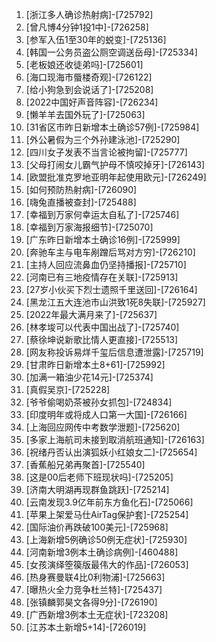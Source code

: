 
1. [浙江多人确诊热射病]-[725792]
1. [曾凡博4分钟1投1中]-[726258]
1. [参军入伍1至30年的蜕变]-[725136]
1. [韩国一公务员盗公厕空调送岳母]-[725334]
1. [老板娘还收徒弟吗]-[725601]
1. [海口现海市蜃楼奇观]-[726122]
1. [给小狗急到会说话了]-[725208]
1. [2022中国好声音阵容]-[726234]
1. [懒羊羊去国外玩了]-[725063]
1. [31省区市昨日新增本土确诊57例]-[725984]
1. [外公暑假为三个外孙建泳池]-[725290]
1. [四川女子发表不当言论被拘留]-[725777]
1. [父母打闹女儿霸气护母不慎咬掉牙]-[726143]
1. [欧盟批准克罗地亚明年起使用欧元]-[726249]
1. [如何预防热射病]-[726090]
1. [嗨兔直播被查封]-[725488]
1. [幸福到万家何幸运太自私了]-[725746]
1. [幸福到万家海报细节]-[725070]
1. [广东昨日新增本土确诊16例]-[725999]
1. [奔驰车主与电车剐蹭后骂对方穷]-[726210]
1. [主持人回应流鼻血仍坚持播报]-[725710]
1. [河南已有三地疫情存在关联]-[725913]
1. [27岁小伙买下烈士遗照千里送回]-[726164]
1. [黑龙江五大连池市山洪致1死8失联]-[725927]
1. [2022年最大满月来了]-[725637]
1. [林孝埈可以代表中国出战了]-[725740]
1. [蔡徐坤说新歌比情人更直接]-[725513]
1. [网友称投诉易烊千玺后信息遭泄露]-[725719]
1. [甘肃昨日新增本土8+61]-[725992]
1. [加满一箱油少花14元]-[725374]
1. [真假吴京]-[725228]
1. [爷爷偷喝奶茶被孙女抓包]-[724834]
1. [印度明年或将成人口第一大国]-[726166]
1. [上海回应网传中考数学泄题]-[725620]
1. [多家上海航司未接到取消航班通知]-[726163]
1. [祝绪丹否认出演狐妖小红娘女二]-[725654]
1. [香蕉船兄弟再聚首]-[725540]
1. [这是00后老师下班现状吗]-[725205]
1. [济南大明湖再现群鱼跳跃]-[725214]
1. [云南发现3.9亿年前东方鱼化石]-[725066]
1. [苹果上架爱马仕AirTag保护套]-[725254]
1. [国际油价再跌破100美元]-[725968]
1. [上海新增5例确诊50例无症状]-[725930]
1. [河南新增3例本土确诊病例]-[460488]
1. [女孩演绎箜篌版最伟大的作品]-[726053]
1. [热身赛曼联4比0利物浦]-[725663]
1. [曝热火全力竞争杜兰特]-[725437]
1. [张镇麟郭昊文各得9分]-[726190]
1. [广西新增3例本土无症状]-[723208]
1. [江苏本土新增5+14]-[726019]